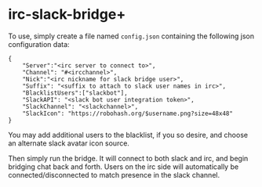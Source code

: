 # irc-slack-bridge+

To use, simply create a file named `config.json` containing the following json configuration data:

```
{
	"Server":"<irc server to connect to>",
	"Channel": "#<ircchannel>",
	"Nick":"<irc nickname for slack bridge user>",
	"Suffix": "<suffix to attach to slack user names in irc>",
	"BlacklistUsers":["slackbot"],
	"SlackAPI": "<slack bot user integration token>",
	"SlackChannel": "<slackchannel>",
	"SlackIcon": "https://robohash.org/$username.png?size=48x48"
}
```

You may add additional users to the blacklist, if you so desire, and choose an alternate slack avatar icon source.

Then simply run the bridge.  It will connect to both slack and irc, and begin bridging chat back and forth.  Users on the irc side will automatically be connected/disconnected to match presence in the slack channel.
